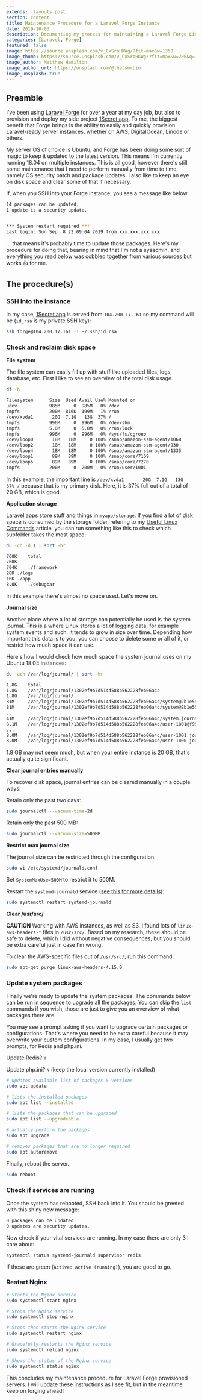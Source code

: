 ```yaml
---
extends: _layouts.post
section: content
title: Maintenance Procedure for a Laravel Forge Instance
date: 2019-10-03
description: Documenting my process for maintaining a Laravel Forge Linux instance.
categories: [Laravel, Forge]
featured: false
image: https://source.unsplash.com/v_CxSroHKWg/?fit=max&w=1350
image_thumb: https://source.unsplash.com/v_CxSroHKWg/?fit=max&w=200&q=75
image_author: Matthew Hamilton
image_author_url: https://unsplash.com/@thatsmrbio
image_unsplash: true
---
```


## Preamble

I've been using [Laravel Forge](https://forge.laravel.com) for over a year at my day job, but also to provision and deploy my side project [1Secret.app](https://1secret.app/). To me, the biggest benefit that Forge brings is the ability to easily and quickly provision Laravel-ready server instances, whether on AWS, DigitalOcean, Linode or others.

My server OS of choice is Ubuntu, and Forge has been doing some sort of magic to keep it updated to the latest version. This means I'm currently running 18.04 on multiple instances. This is all good, however there's still some maintenance that I need to perform manually from time to time, namely OS security patch and package updates. I also like to keep an eye on disk space and clear some of that if necessary.

If, when you SSH into your Forge instance, you see a message like below...

```bash
14 packages can be updated.
1 update is a security update.


*** System restart required ***
Last login: Sun Sep  8 22:09:04 2019 from xxx.xxx.xxx.xxx
``` 

... that means it's probably time to update those packages. Here's my procedure for doing that, bearing in mind that I'm not a sysadmin, and everything you read below was cobbled together from various sources but works 👍 for me.

## The procedure(s)

### SSH into the instance

In my case, [1Secret.app](https://1secret.app/) is served from `104.200.17.161` so my command will be (`id_rsa` is my private SSH key):

```bash
ssh forge@104.200.17.161 -i ~/.ssh/id_rsa
```
### Check and reclaim disk space

**File system**

The file system can easily fill up with stuff like uploaded files, logs, database, etc. First I like to see an overview of the total disk usage.

```bash
df -h

Filesystem      Size  Used Avail Use% Mounted on
udev            985M     0  985M   0% /dev
tmpfs           200M  816K  199M   1% /run
/dev/xvda1       20G  7.1G   13G  37% /
tmpfs           996M     0  996M   0% /dev/shm
tmpfs           5.0M     0  5.0M   0% /run/lock
tmpfs           996M     0  996M   0% /sys/fs/cgroup
/dev/loop0       18M   18M     0 100% /snap/amazon-ssm-agent/1068
/dev/loop2       18M   18M     0 100% /snap/amazon-ssm-agent/930
/dev/loop4       18M   18M     0 100% /snap/amazon-ssm-agent/1335
/dev/loop1       89M   89M     0 100% /snap/core/7169
/dev/loop5       89M   89M     0 100% /snap/core/7270
tmpfs           200M     0  200M   0% /run/user/1001
```

In this example, the important line is `/dev/xvda1       20G  7.1G   13G  37% /` because that is my primary disk. Here, it is 37% full out of a total of 20 GB, which is good.

**Application storage**

Laravel apps store stuff and things in `myapp/storage`. If you find a lot of disk space is consumed by the storage folder, refering to my [Useful Linux Commands](https://chasingcode.dev/blog/useful-linux-commands/) article, you can run something like this to check which subfolder takes the most space:

```bash
du -ch -d 1 | sort -hr

760K	total
760K	.
704K	./framework
28K	./logs
16K	./app
8.0K	./debugbar
```
In this example there's almost no space used. Let's move on.

**Journal size**

Another place where a lot of storage can potentially be used is the system journal. This is a where Linux stores a lot of logging data, for example system events and such. It tends to grow in size over time. Depending how important this data is to you, you can choose to delete some or all of it, or restrict how much space it can use.

Here's how I would check how much space the system journal uses on my Ubuntu 18.04 instances:

```bash
du -ach /var/log/journal/ | sort -hr

1.8G    total
1.8G    /var/log/journal/1302ef9b7d514d588b562228feb06a4c
1.8G    /var/log/journal/
81M     /var/log/journal/1302ef9b7d514d588b562228feb06a4c/system@2b1e5536b8964276bd01478033377b9b-000000000017bdd9-00058b9e4032a3be.journal
81M     /var/log/journal/1302ef9b7d514d588b562228feb06a4c/system@2b1e5536b8964276bd01478033377b9b-0000000000167546-00058adae74a631a.journal
...
41M     /var/log/journal/1302ef9b7d514d588b562228feb06a4c/system.journal
8.1M    /var/log/journal/1302ef9b7d514d588b562228feb06a4c/user-1001@f935c142f48041da86bb9920da4f84de-000000000003acdb-0005815031482878.journal
...
8.0M    /var/log/journal/1302ef9b7d514d588b562228feb06a4c/user-1001.journal
8.0M    /var/log/journal/1302ef9b7d514d588b562228feb06a4c/user-1000.journal
```

1.8 GB may not seem much, but when your entire instance is 20 GB, that's actually quite significant.

**Clear journal entries manually**

To recover disk space, journal entries can be cleared manually in a couple ways.

Retain only the past two days:

```bash
sudo journalctl --vacuum-time=2d
```

Retain only the past 500 MB:

```bash
sudo journalctl --vacuum-size=500MB
```

**Restrict max journal size**

The journal size can be restricted through the configuration.

```bash
sudo vi /etc/systemd/journald.conf
```

Set `SystemMaxUse=500M` to restrict it to 500M.

Restart the `systemd-journald` service ([see this for more details](https://unix.stackexchange.com/questions/253203/how-to-tell-journald-to-re-read-its-configuration)):

```bash
sudo systemctl restart systemd-journald
```

**Clear /usr/src/**

**CAUTION** Working with AWS instances, as well as S3, I found lots of `linux-aws-headers-*` files in `/usr/src/`. Based on my research, these should be safe to delete, which I did without negative consequences, but you should be extra careful just in case I'm wrong.

To clear the AWS-specific files out of `/usr/src/`, run this command:

```bash
sudo apt-get purge linux-aws-headers-4.15.0
```

### Update system packages

Finally we're ready to update the system packages. The commands below can be run in sequence to upgrade all the packages. You can skip the `list` commands if you wish, those are just to give you an overview of what packages there are.

You may see a prompt asking if you want to upgrade certain packages or configurations. That's where you need to be extra careful because it may overwrite your custom configurations. In my case, I usually get two prompts, for Redis and php.ini.

Update Redis? `Y`

Update php.ini? `N` (keep the local version currently installed)

```bash
# updates available list of packages & versions
sudo apt update

# lists the installed packages
sudo apt list --installed

# lists the packages that can be upgraded
sudo apt list --upgradeable

# actually perform the packages
sudo apt upgrade

# removes packages that are no longer required
sudo apt autoremove
```

Finally, reboot the server.

```bash
sudo reboot
```

### Check if services are running

Once the system has rebooted, SSH back into it. You should be greeted with this shiny new message:

```bash
0 packages can be updated.
0 updates are security updates.
```
 
Now check if your vital services are running. In my case there are only 3 I care about:

```bash
systemctl status systemd-journald supervisor redis
```

If these are green (`Active: active (running)`), you are good to go.

### Restart Nginx

```bash
# Starts the Nginx service
sudo systemctl start nginx

# Stops the Nginx service
sudo systemctl stop nginx

# Stops then starts the Nginx service
sudo systemctl restart nginx

# Gracefully restarts the Nginx service
sudo systemctl reload nginx

# Shows the status of the Nginx service
sudo systemctl status nginx
```

This concludes my maintenance procedure for Laravel Forge provisioned servers. I will update these instructions as I see fit, but in the meantime keep on forging ahead!
